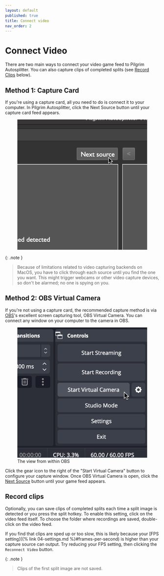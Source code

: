 ```yaml
---
layout: default
published: true
title: Connect video
nav_order: 2
---
```


<link rel="stylesheet" href="css/main.css">

# Connect Video

There are two main ways to connect your video game feed to Pilgrim Autosplitter. You can also capture clips of completed splits (see [Record Clips](#record-clips) below).

## Method 1: Capture Card

If you're using a capture card, all you need to do is connect it to your computer. In Pilgrim Autosplitter, click the Next Source button until your capture card feed appears.

<figure>
  <img src="images/next-src.png" class="square-image" alt="Next source">
</figure>

{: .note }
> Because of limitations related to video capturing backends on MacOS, you have to click through each source until you find the one you want. This might trigger webcams or other video capture devices, so don't be alarmed; no one is spying on you.

## Method 2: OBS Virtual Camera

If you're not using a capture card, the recommended capture method is via [OBS](https://obsproject.com/)'s excellent screen capturing tool, OBS Virtual Camera. You can connect any window on your computer to the camera in OBS.

<figure>
  <img src="images/obs-virtual-camera.png" class="square-image" alt="OBS Virtual Camera">
  <figcaption class="square-image-caption">The view from within OBS</figcaption>
</figure>

Click the gear icon to the right of the "Start Virtual Camera" button to configure your capture window. Once OBS Virtual Camera is open, click the [Next Source](#method-1-capture-card) button until your game feed appears.

## Record clips

Optionally, you can save clips of completed splits each time a split image is detected or you press the split hotkey. To enable this setting, click on the video feed itself. To choose the folder where recordings are saved, double-click on the video feed.

If you find that clips are sped up or too slow, this is likely because your [FPS setting]({% link 04-settings.md %}#frames-per-second) is higher than your capture source can output. Try reducing your FPS setting, then clicking the `Reconnect Video` button.

{: .note }
> Clips of the first split image are not saved.

